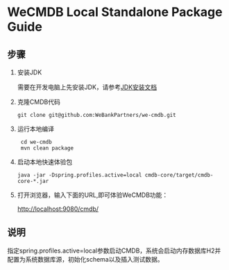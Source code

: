 # WeCMDB Local Standalone Package Guide

## 步骤
1. 安装JDK
	
	需要在开发电脑上先安装JDK，请参考[JDK安装文档](jdk_install_guide.md)

2. 克隆CMDB代码
	
	```shell script
    git clone git@github.com:WeBankPartners/we-cmdb.git
    ```

3. 运行本地编译
	
    ```shell script
     cd we-cmdb
     mvn clean package
    ```

4. 启动本地快速体验包
    ```shell script
    java -jar -Dspring.profiles.active=local cmdb-core/target/cmdb-core-*.jar
    ```

4. 打开浏览器，输入下面的URL,即可体验WeCMDB功能：
  
   [http://localhost:9080/cmdb/](http://localhost:9080/cmdb/)
    
      
## 说明
指定spring.profiles.active=local参数启动CMDB，系统会启动内存数据库H2并配置为系统数据库源，初始化schema以及插入测试数据。